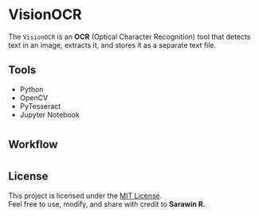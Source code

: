 # VisionOCR 

The `VisionOCR` is an **OCR** (Optical Character Recognition) tool that detects text in an image, extracts it, and stores it as a separate text file.

## Tools

- Python 
- OpenCV 
- PyTesseract 
- Jupyter Notebook 
# 

## Workflow

#

## License

This project is licensed under the [MIT License](LICENSE).  
Feel free to use, modify, and share with credit to **Sarawin R.**

